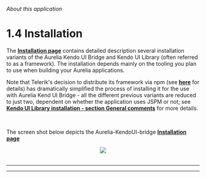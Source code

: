 _About this application_
# 1.4 Installation

The **[Installation page](https://aurelia-ui-toolkits.gitbooks.io/kendo-ui-library-installation-version-2-0/content/)** contains detailed description several installation variants of the Aurelia Kendo UI Bridge and Kendo UI Library (often referred to as a framework). The installation depends mainly on the tooling you plan to use when building your Aurelia applications.

Note that Telerik's decision to distribute its framework via npm (see **[here](http://docs.telerik.com/kendo-ui/intro/installation/npm)** for details) has dramatically simplified the process of installing it for the use with Aurelia Kend UI Bridge - all the different previous variants are reduced to just two, dependent on whether the application uses JSPM or not; see **[Kendo UI Library installation - section General comments](https://aurelia-ui-toolkits.gitbooks.io/kendo-ui-library-installation-version-2-0/content/library-installation/general-comments.html)** for more details.

<br>

The screen shot below depicts the Aurelia-KendoUI-bridge **[Installation page](#/installation/installation.html)**
<br>

<p align=center>
  <img src="https://user-images.githubusercontent.com/2712405/30826818-eaa15e02-a205-11e7-8418-569d07cea27b.png"></img>
 <br><br>
</p>


***
***
